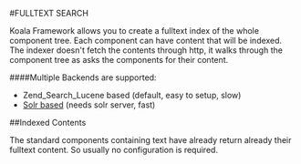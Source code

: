 #FULLTEXT SEARCH

Koala Framework allows you to create a fulltext index of the whole component tree. Each component can have content that will be indexed. 
The indexer doesn't fetch the contents through http, it walks through the component tree as asks the components for their content.

####Multiple Backends are supported:

* Zend_Search_Lucene based (default, easy to setup, slow)
* [Solr based](fulltext-search/solr-backend.md) (needs solr server, fast)

##Indexed Contents

The standard components containing text have already return already their fulltext content. So usually no configuration is required.